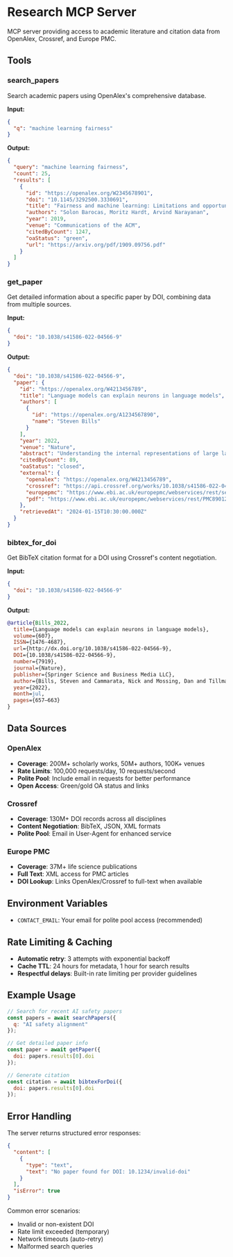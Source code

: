 # Research MCP Server

MCP server providing access to academic literature and citation data from OpenAlex, Crossref, and Europe PMC.

## Tools

### search_papers
Search academic papers using OpenAlex's comprehensive database.

**Input:**
```json
{
  "q": "machine learning fairness"
}
```

**Output:**
```json
{
  "query": "machine learning fairness",
  "count": 25,
  "results": [
    {
      "id": "https://openalex.org/W2345678901",
      "doi": "10.1145/3292500.3330691",
      "title": "Fairness and machine learning: Limitations and opportunities",
      "authors": "Solon Barocas, Moritz Hardt, Arvind Narayanan",
      "year": 2019,
      "venue": "Communications of the ACM",
      "citedByCount": 1247,
      "oaStatus": "green",
      "url": "https://arxiv.org/pdf/1909.09756.pdf"
    }
  ]
}
```

### get_paper
Get detailed information about a specific paper by DOI, combining data from multiple sources.

**Input:**
```json
{
  "doi": "10.1038/s41586-022-04566-9"
}
```

**Output:**
```json
{
  "doi": "10.1038/s41586-022-04566-9",
  "paper": {
    "id": "https://openalex.org/W4213456789",
    "title": "Language models can explain neurons in language models",
    "authors": [
      {
        "id": "https://openalex.org/A1234567890",
        "name": "Steven Bills"
      }
    ],
    "year": 2022,
    "venue": "Nature",
    "abstract": "Understanding the internal representations of large language models...",
    "citedByCount": 89,
    "oaStatus": "closed",
    "external": {
      "openalex": "https://openalex.org/W4213456789",
      "crossref": "https://api.crossref.org/works/10.1038/s41586-022-04566-9",
      "europepmc": "https://www.ebi.ac.uk/europepmc/webservices/rest/search?query=DOI:10.1038/s41586-022-04566-9",
      "pdf": "https://www.ebi.ac.uk/europepmc/webservices/rest/PMC8901234/fullTextXML"
    },
    "retrievedAt": "2024-01-15T10:30:00.000Z"
  }
}
```

### bibtex_for_doi
Get BibTeX citation format for a DOI using Crossref's content negotiation.

**Input:**
```json
{
  "doi": "10.1038/s41586-022-04566-9"
}
```

**Output:**
```bibtex
@article{Bills_2022,
  title={Language models can explain neurons in language models},
  volume={607},
  ISSN={1476-4687},
  url={http://dx.doi.org/10.1038/s41586-022-04566-9},
  DOI={10.1038/s41586-022-04566-9},
  number={7919},
  journal={Nature},
  publisher={Springer Science and Business Media LLC},
  author={Bills, Steven and Cammarata, Nick and Mossing, Dan and Tillman, Henk and Gao, Leo and Goh, Gabriel and Sutskever, Ilya and Leike, Jan and Wu, Jeff and Saunders, William},
  year={2022},
  month=jul,
  pages={657–663}
}
```

## Data Sources

### OpenAlex
- **Coverage**: 200M+ scholarly works, 50M+ authors, 100K+ venues
- **Rate Limits**: 100,000 requests/day, 10 requests/second  
- **Polite Pool**: Include email in requests for better performance
- **Open Access**: Green/gold OA status and links

### Crossref  
- **Coverage**: 130M+ DOI records across all disciplines
- **Content Negotiation**: BibTeX, JSON, XML formats
- **Polite Pool**: Email in User-Agent for enhanced service

### Europe PMC
- **Coverage**: 37M+ life science publications
- **Full Text**: XML access for PMC articles
- **DOI Lookup**: Links OpenAlex/Crossref to full-text when available

## Environment Variables

- `CONTACT_EMAIL`: Your email for polite pool access (recommended)

## Rate Limiting & Caching

- **Automatic retry**: 3 attempts with exponential backoff
- **Cache TTL**: 24 hours for metadata, 1 hour for search results  
- **Respectful delays**: Built-in rate limiting per provider guidelines

## Example Usage

```javascript
// Search for recent AI safety papers
const papers = await searchPapers({ 
  q: "AI safety alignment" 
});

// Get detailed paper info  
const paper = await getPaper({ 
  doi: papers.results[0].doi 
});

// Generate citation
const citation = await bibtexForDoi({ 
  doi: papers.results[0].doi 
});
```

## Error Handling

The server returns structured error responses:

```json
{
  "content": [
    {
      "type": "text",
      "text": "No paper found for DOI: 10.1234/invalid-doi"
    }
  ],
  "isError": true
}
```

Common error scenarios:
- Invalid or non-existent DOI
- Rate limit exceeded (temporary)
- Network timeouts (auto-retry)
- Malformed search queries